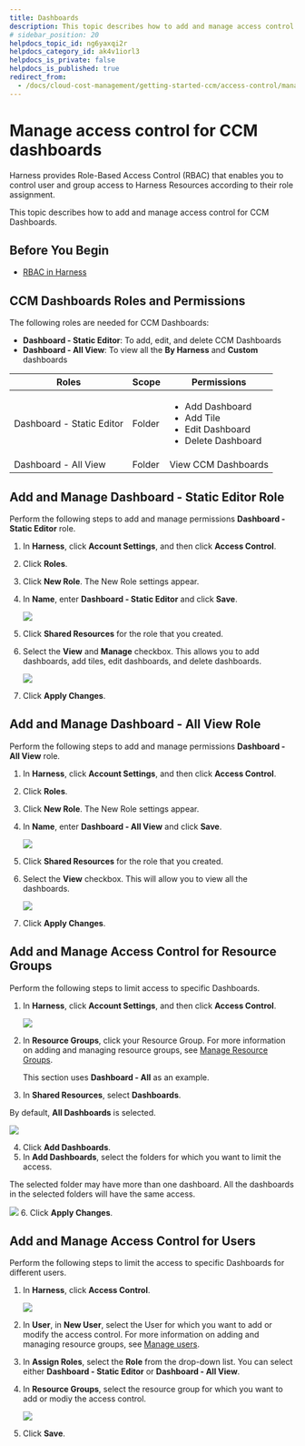 ```yaml
---
title: Dashboards
description: This topic describes how to add and manage access control for CCM Dashboards.
# sidebar_position: 20
helpdocs_topic_id: ng6yaxqi2r
helpdocs_category_id: ak4v1iorl3
helpdocs_is_private: false
helpdocs_is_published: true
redirect_from:
  - /docs/cloud-cost-management/getting-started-ccm/access-control/manage-access-control-for-ccm-dashboards
---
```


# Manage access control for CCM dashboards

Harness provides Role-Based Access Control (RBAC) that enables you to control user and group access to Harness Resources according to their role assignment.

This topic describes how to add and manage access control for CCM Dashboards.

## Before You Begin

* [RBAC in Harness](/docs/platform/role-based-access-control/rbac-in-harness)

## CCM Dashboards Roles and Permissions

The following roles are needed for CCM Dashboards:

* **Dashboard - Static Editor**: To add, edit, and delete CCM Dashboards
* **Dashboard - All View**: To view all the **By Harness** and **Custom** dashboards



|  **Roles**| **Scope** |**Permissions** |
| --- | --- | --- |
| Dashboard - Static Editor | Folder | <ul><li>Add Dashboard</li><li> Add Tile</li><li> Edit Dashboard</li><li>Delete Dashboard</li></ul>|
| Dashboard - All View | Folder | View CCM Dashboards|
 

## Add and Manage Dashboard - Static Editor Role

Perform the following steps to add and manage permissions **Dashboard - Static Editor** role.

1. In **Harness**, click **Account Settings**, and then click **Access Control**.
2. Click **Roles**.
3. Click **New Role**. The New Role settings appear.
4. In **Name**, enter **Dashboard - Static Editor** and click **Save**.
   
     ![](./static/manage-access-control-for-ccm-dashboards-00.png)
5. Click **Shared Resources** for the role that you created.
6. Select the **View** and **Manage** checkbox. This allows you to add dashboards, add tiles, edit dashboards, and delete dashboards.
   
     ![](./static/manage-access-control-for-ccm-dashboards-01.png)
7. Click **Apply Changes**.

## Add and Manage Dashboard - All View Role

Perform the following steps to add and manage permissions **Dashboard - All View** role.

1. In **Harness**, click **Account Settings**, and then click **Access Control**.
2. Click **Roles**.
3. Click **New Role**. The New Role settings appear.
4. In **Name**, enter **Dashboard - All View** and click **Save**.
   
     ![](./static/manage-access-control-for-ccm-dashboards-02.png)
5. Click **Shared Resources** for the role that you created.
6. Select the **View** checkbox. This will allow you to view all the dashboards.
   
     ![](./static/manage-access-control-for-ccm-dashboards-03.png)
7. Click **Apply Changes**.

## Add and Manage Access Control for Resource Groups

Perform the following steps to limit access to specific Dashboards.

1. In **Harness**, click **Account Settings**, and then click **Access Control**.
   
     ![](./static/manage-access-control-for-ccm-dashboards-04.png)
2. In **Resource Groups**, click your Resource Group. For more information on adding and managing resource groups, see [Manage Resource Groups](/docs/platform/role-based-access-control/add-resource-groups).  
  
     This section uses **Dashboard - All** as an example.

 1. In **Shared Resources**, select **Dashboards**.  
  
By default, **All Dashboards** is selected.


  ![](./static/manage-access-control-for-ccm-dashboards-05.png)


 4. Click **Add Dashboards**.
 5. In **Add Dashboards**, select the folders for which you want to limit the access.  
  
The selected folder may have more than one dashboard. All the dashboards in the selected folders will have the same access.

  ![](./static/manage-access-control-for-ccm-dashboards-06.png)
6. Click **Apply Changes**.

## Add and Manage Access Control for Users

Perform the following steps to limit the access to specific Dashboards for different users.

1. In **Harness**, click **Access Control**.
   
     ![](./static/manage-access-control-for-ccm-dashboards-07.png)
2. In **User**, in **New User**, select the User for which you want to add or modify the access control. For more information on adding and managing resource groups, see [Manage users](/docs/platform/role-based-access-control/add-users).
3. In **Assign Roles**, select the **Role** from the drop-down list. You can select either **Dashboard - Static Editor** or **Dashboard - All View**.
4. In **Resource Groups**, select the resource group for which you want to add or modiy the access control.
   
     ![](./static/manage-access-control-for-ccm-dashboards-08.png)
     
5. Click **Save**.

